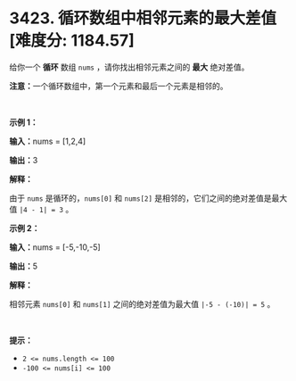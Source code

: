 # 3423. 循环数组中相邻元素的最大差值 [难度分: 1184.57]

<p>给你一个 <strong>循环</strong>&nbsp;数组&nbsp;<code>nums</code>&nbsp;，请你找出相邻元素之间的&nbsp;<strong>最大</strong>&nbsp;绝对差值。</p>

<p><b>注意：</b>一个循环数组中，第一个元素和最后一个元素是相邻的。</p>

<p>&nbsp;</p>

<p><strong class="example">示例 1：</strong></p>

<div class="example-block">
<p><span class="example-io"><b>输入：</b>nums = [1,2,4]</span></p>

<p><span class="example-io"><b>输出：</b>3</span></p>

<p><strong>解释：</strong></p>

<p>由于&nbsp;<code>nums</code>&nbsp;是循环的，<code>nums[0]</code> 和&nbsp;<code>nums[2]</code>&nbsp;是相邻的，它们之间的绝对差值是最大值&nbsp;<code>|4 - 1| = 3</code>&nbsp;。</p>
</div>

<p><strong class="example">示例 2：</strong></p>

<div class="example-block">
<p><span class="example-io"><b>输入：</b>nums = [-5,-10,-5]</span></p>

<p><span class="example-io"><b>输出：</b>5</span></p>

<p><b>解释：</b></p>

<p>相邻元素&nbsp;<code>nums[0]</code> 和&nbsp;<code>nums[1]</code>&nbsp;之间的绝对差值为最大值&nbsp;<code>|-5 - (-10)| = 5</code>&nbsp;。</p>
</div>

<p>&nbsp;</p>

<p><strong>提示：</strong></p>

<ul>
	<li><code>2 &lt;= nums.length &lt;= 100</code></li>
	<li><code>-100 &lt;= nums[i] &lt;= 100</code></li>
</ul>

